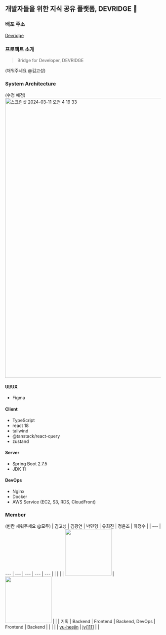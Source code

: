 ## 개발자들을 위한 지식 공유 플랫폼, DEVRIDGE 🌁

### 배포 주소
[Devridge](https://devridge-client.vercel.app/)

### 프로젝트 소개
> Bridge for Developer, DEVRIDGE
>
(채워주세요 @김고성)
### System Architecture
(수정 예정)
<img width="902" alt="스크린샷 2024-03-11 오전 4 19 33" src="https://github.com/devridge-team-project/.github/assets/96467030/e1405886-d68b-4808-8e76-5cea2e462941" />

#### UI/UX
- Figma
#### Client
- TypeScript
- react 18
- tailwind
- @tanstack/react-query
- zustand
#### Server
- Spring Boot 2.7.5
- JDK 11
#### DevOps
- Nginx
- Docker
- AWS Service (EC2, S3, RDS, CloudFront)

### Member
(빈칸 채워주세요 @모두)
| 김고성 | 김광연 | 박민형 | 유희진 | 정윤조 | 하정수 |
| --- | --- | --- | --- | --- | --- |
|  |  |  | <img width="150px" src="https://avatars.githubusercontent.com/u/96467030?v=4" /> |  <img width="150px" src="https://avatars.githubusercontent.com/u/89414343?v=4" /> |  |
| 기획 | Backend | Frontend | Backend, DevOps | Frontend | Backend |
|  |  |  | [yu-heejin](https://github.com/yu-heejin) | [jyj1111](https://github.com/jyj1111)  |  |
